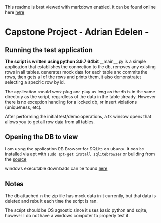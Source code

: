 This readme is best viewed with markdown enabled. it can be found online here [here](https://github.com/AdrianEdelen/CapstoneReadme "here")

# Capstone Project - Adrian Edelen - 

## Running the test application
**The script is written using python 3.9.7 64bit**
\_\_main\_\_.py is a simple application that establishes the connection to the db, removes any existing rows in all tables, generates mock data for each table and commits the rows, then gets all of the rows and prints them, it also demonstrates selecting a specific row by id.

The application should work plug and play as long as the db is in the same directory as the script, regardless of the data in the table already. However there is no exception handling for a locked db, or insert violations (uniqueness, etc).

After performing the initial test/demo operations, a tk window opens that allows you to get all row data from all tables.


## Opening the DB to view
I am using the application DB Browser for SQLite on ubuntu.
it can be installed via apt with `sudo apt-get install sqlitebrowser` or building from the [source](https://github.com/sqlitebrowser/sqlitebrowser "source")

windows executable downloads can be found [here](https://sqlitebrowser.org/dl/ "here")

## Notes
The db attached in the zip file has mock data in it currently, but that data is deleted and rebuilt each time the script is ran. 

The script should be OS agnostic since it uses basic python and sqlite, however I do not have a windows computer to properly test it.
